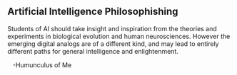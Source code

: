 ## Artificial Intelligence Philosophishing
Students of AI should take insight and inspiration from the theories and
experiments in biological evolution and human neurosciences.
However the emerging digital analogs are of a different kind,
and may lead to entirely different paths for general intelligence
and enlightenment.

&nbsp;&nbsp; -Humunculus of Me
